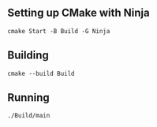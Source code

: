 ## Setting up CMake with Ninja

```
cmake Start -B Build -G Ninja
```

## Building

```
cmake --build Build
```

## Running

```
./Build/main
```